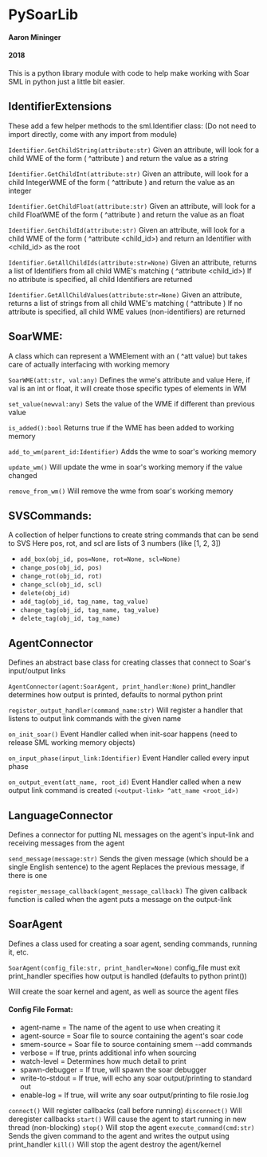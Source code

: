 # PySoarLib
#### Aaron Mininger
#### 2018

This is a python library module with code to help make working with Soar SML in python 
just a little bit easier. 

## IdentifierExtensions 
These add a few helper methods to the sml.Identifier class:
(Do not need to import directly, come with any import from module)

`Identifier.GetChildString(attribute:str)`
Given an attribute, will look for a child WME of the form (<id> ^attribute <value>) and return the value as a string

`Identifier.GetChildInt(attribute:str)`
Given an attribute, will look for a child IntegerWME of the form (<id> ^attribute <value>) and return the value as an integer

`Identifier.GetChildFloat(attribute:str)`
Given an attribute, will look for a child FloatWME of the form (<id> ^attribute <value>) and return the value as an float

`Identifier.GetChildId(attribute:str)`
Given an attribute, will look for a child WME of the form (<id> ^attribute <child_id>) and return an Identifier with <child_id> as the root

`Identifier.GetAllChildIds(attribute:str=None)`
Given an attribute, returns a list of Identifiers from all child WME's matching (<id> ^attribute <child_id>)
If no attribute is specified, all child Identifiers are returned

`Identifier.GetAllChildValues(attribute:str=None)`
Given an attribute, returns a list of strings from all child WME's matching (<id> ^attribute <value>)
If no attribute is specified, all child WME values (non-identifiers) are returned

## SoarWME:
A class which can represent a WMElement with an (<id> ^att value) but takes care of actually interfacing with working memory

`SoarWME(att:str, val:any)`
Defines the wme's attribute and value
Here, if val is an int or float, it will create those specific types of elements in WM

`set_value(newval:any)`
Sets the value of the WME if different than previous value

`is_added():bool`
Returns true if the WME has been added to working memory

`add_to_wm(parent_id:Identifier)`
Adds the wme to soar's working memory

`update_wm()`
Will update the wme in soar's working memory if the value changed

`remove_from_wm()`
Will remove the wme from soar's working memory

## SVSCommands:
A collection of helper functions to create string commands that can be send to SVS
Here pos, rot, and scl are lists of 3 numbers (like [1, 2, 3])

* `add_box(obj_id, pos=None, rot=None, scl=None)`
* `change_pos(obj_id, pos)`
* `change_rot(obj_id, rot)`
* `change_scl(obj_id, scl)`
* `delete(obj_id)`
* `add_tag(obj_id, tag_name, tag_value)`
* `change_tag(obj_id, tag_name, tag_value)`
* `delete_tag(obj_id, tag_name)`

## AgentConnector
Defines an abstract base class for creating classes that connect to Soar's input/output links

`AgentConnector(agent:SoarAgent, print_handler:None)`
print_handler determines how output is printed, defaults to normal python print

`register_output_handler(command_name:str)`
Will register a handler that listens to output link commands with the given name

`on_init_soar()`
Event Handler called when init-soar happens (need to release SML working memory objects)

`on_input_phase(input_link:Identifier)`
Event Handler called every input phase

`on_output_event(att_name, root_id)`
Event Handler called when a new output link command is created `(<output-link> ^att_name <root_id>)`

## LanguageConnector
Defines a connector for putting NL messages on the agent's input-link and receiving messages from the agent

`send_message(message:str)`
Sends the given message (which should be a single English sentence) to the agent
Replaces the previous message, if there is one

`register_message_callback(agent_message_callback)`
The given callback function is called when the agent puts a message on the output-link

## SoarAgent
Defines a class used for creating a soar agent, sending commands, running it, etc.

`SoarAgent(config_file:str, print_handler=None)`
config_file must exit
print_handler specifies how output is handled (defaults to python print())

Will create the soar kernel and agent, as well as source the agent files

#### Config File Format:
* agent-name = <name>
The name of the agent to use when creating it
* agent-source = <filename>
Soar file to source containing the agent's soar code
* smem-source = <filename>
Soar file to source containing smem --add commands
* verbose = <bool>
If true, prints additional info when sourcing
* watch-level = <int>
Determines how much detail to print
* spawn-debugger = <bool> 
If true, will spawn the soar debugger
* write-to-stdout = <bool>
If true, will echo any soar output/printing to standard out
* enable-log = <bool>
If true, will write any soar output/printing to file rosie.log

`connect()`
Will register callbacks (call before running)
`disconnect()`
Will deregister callbacks
`start()`
Will cause the agent to start running in new thread (non-blocking)
`stop()`
Will stop the agent
`execute_command(cmd:str)`
Sends the given command to the agent and writes the output using print_handler
`kill()`
Will stop the agent destroy the agent/kernel
	







